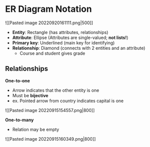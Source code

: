 # ER Diagram Notation
![[Pasted image 20220920161111.png|500]]
- **Entity**: Rectangle (has attributes, relationships)
- **Attribute**: Ellipse (Attributes are single-valued; **not lists!**)
- **Primary key**: Underlined (main key for identifying)
- **Relationship**: Diamond (connects with 2 entities and an attribute)
    - Course and student gives grade

## Relationships
**One-to-one**
- Arrow indicates that the other entity is one
- Must be **bijective**
- ex. Pointed arrow from country indicates capital is one
    
![[Pasted image 20220915154557.png|800]]

**One-to-many**
- Relation may be empty

![[Pasted image 20220915160349.png|800]]
